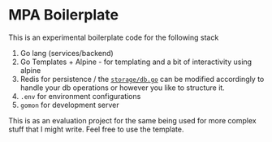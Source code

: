 # MPA Boilerplate

This is an experimental boilerplate code for the following stack

1. Go lang (services/backend)
2. Go Templates + Alpine - for templating and a bit of interactivity using alpine
3. Redis for persistence / the [`storage/db.go`](storage/db.go) can be modified accordingly to handle your db operations or however you like to structure it.
4. `.env` for environment configurations
5. `gomon` for development server

This is as an evaluation project for the same being used for more complex stuff that I might write.
Feel free to use the template.
